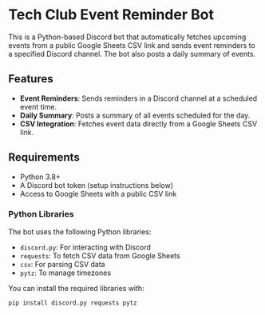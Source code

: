 # Tech Club Event Reminder Bot

This is a Python-based Discord bot that automatically fetches upcoming events from a public Google Sheets CSV link and sends event reminders to a specified Discord channel. The bot also posts a daily summary of events.

## Features

- **Event Reminders**: Sends reminders in a Discord channel at a scheduled event time.
- **Daily Summary**: Posts a summary of all events scheduled for the day.
- **CSV Integration**: Fetches event data directly from a Google Sheets CSV link.

## Requirements

- Python 3.8+
- A Discord bot token (setup instructions below)
- Access to Google Sheets with a public CSV link

### Python Libraries

The bot uses the following Python libraries:
- `discord.py`: For interacting with Discord
- `requests`: To fetch CSV data from Google Sheets
- `csv`: For parsing CSV data
- `pytz`: To manage timezones

You can install the required libraries with:

```bash
pip install discord.py requests pytz
